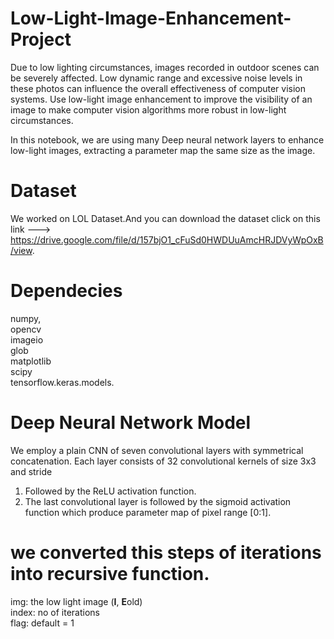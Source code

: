 # Low-Light-Image-Enhancement-Project 
Due to low lighting circumstances, images recorded in outdoor scenes can be severely affected. Low dynamic range and excessive noise levels in these photos can influence the overall effectiveness of computer vision systems. Use low-light image enhancement to improve the visibility of an image to make computer vision algorithms more robust in low-light circumstances.

In this notebook, we are using many Deep neural network layers to enhance low-light images, extracting a parameter map the same size as the image.

# Dataset
We worked on LOL Dataset.And you can download the dataset click on this link --->  https://drive.google.com/file/d/157bjO1_cFuSd0HWDUuAmcHRJDVyWpOxB/view.

# Dependecies
numpy,<br>
opencv<br>
imageio<br>
glob <br>
matplotlib <br>
scipy <br>
tensorflow.keras.models.

# Deep Neural Network Model
We employ a plain CNN of seven convolutional
layers with symmetrical concatenation. Each layer
consists of 32 convolutional kernels of size 3x3 and stride<br>
1. Followed by the ReLU activation function. <br> 
2. The last convolutional layer is followed by the sigmoid activation function which produce parameter map of pixel range [0:1].


# we converted this steps of iterations into recursive function.
img: the low light image (**I**, **E**old) <br/>
index: no of iterations <br/>
flag: default = 1 



